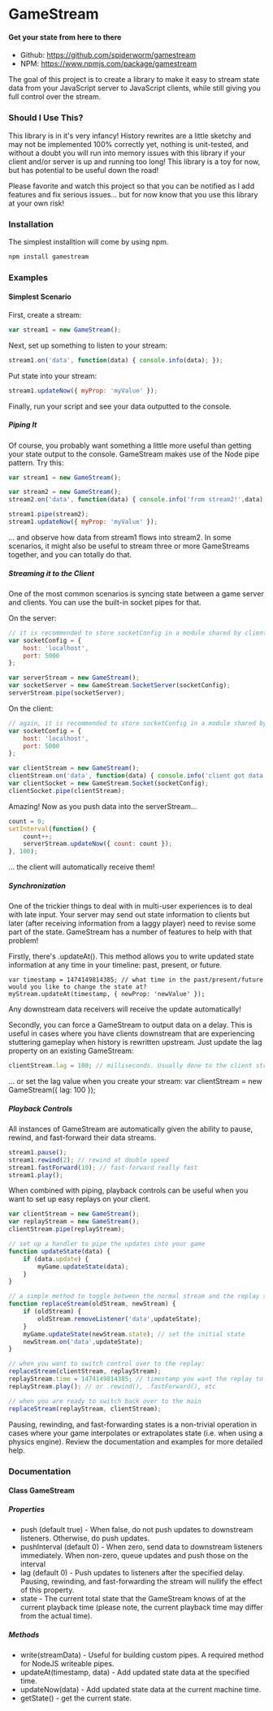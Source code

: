 
# GameStream
#### Get your state from here to there

- Github: https://github.com/spiderworm/gamestream
- NPM: https://www.npmjs.com/package/gamestream

The goal of this project is to create a library to make it easy to stream state data from your JavaScript server to JavaScript clients, while still giving you full control over the stream.

### Should I Use This?

This library is in it's very infancy! History rewrites are a little sketchy and may not be implemented 100% correctly yet, nothing is unit-tested, and without a doubt you will run into memory issues with this library if your client and/or server is up and running too long! This library is a toy for now, but has potential to be useful down the road!

Please favorite and watch this project so that you can be notified as I add features and fix serious issues... but for now know that you use this library at your own risk!

### Installation

The simplest installtion will come by using npm.

```bash
npm install gamestream
```

### Examples

#### Simplest Scenario
First, create a stream:
```javascript
var stream1 = new GameStream();
```
Next, set up something to listen to your stream:
```javascript
stream1.on('data', function(data) { console.info(data); });
```
Put state into your stream:
```javascript
stream1.updateNow({ myProp: 'myValue' });
```
Finally, run your script and see your data outputted to the console.

##### Piping It
Of course, you probably want something a little more useful than getting your state output to the console. GameStream makes use of the Node pipe pattern. Try this:
```javascript
var stream1 = new GameStream();

var stream2 = new GameStream();
stream2.on('data', function(data) { console.info('from stream2!',data); });

stream1.pipe(stream2);
stream1.updateNow({ myProp: 'myValue' });
```
... and observe how data from stream1 flows into stream2. In some scenarios, it might also be useful to stream three or more GameStreams together, and you can totally do that.

##### Streaming it to the Client
One of the most common scenarios is syncing state between a game server and clients. You can use the built-in socket pipes for that.

On the server:
```javascript
// it is recommended to store socketConfig in a module shared by client and server.
var socketConfig = {
    host: 'localhost',
    port: 5000
};

var serverStream = new GameStream();
var socketServer = new GameStream.SocketServer(socketConfig);
serverStream.pipe(socketServer);
```

On the client:
```javascript
// again, it is recommended to store socketConfig in a module shared by client and server.
var socketConfig = {
    host: 'localhost',
    port: 5000
};

var clientStream = new GameStream();
clientStream.on('data', function(data) { console.info('client got data!', data); });
var clientSocket = new GameStream.Socket(socketConfig);
clientSocket.pipe(clientStream);
```

Amazing! Now as you push data into the serverStream...
```javascript
count = 0;
setInterval(function() {
    count++;
    serverStream.updateNow({ count: count });
}, 100);
```
... the client will automatically receive them!

##### Synchronization
One of the trickier things to deal with in multi-user experiences is to deal with late input. Your server may send out state information to clients but later (after receiving information from a laggy player) need to revise some part of the state. GameStream has a number of features to help with that problem!

Firstly, there's .updateAt(). This method allows you to write updated state information at any time in your timeline: past, present, or future.
```
var timestamp = 1474149814385; // what time in the past/present/future would you like to change the state at?
myStream.updateAt(timestamp, { newProp: 'newValue' });
```
Any downstream data receivers will receive the update automatically!

Secondly, you can force a GameStream to output data on a delay. This is useful in cases where you have clients downstream that are experiencing stuttering gameplay when history is rewritten upstream. Just update the lag property on an existing GameStream:
```javascript
clientStream.lag = 100; // milliseconds. Usually done to the client stream
```
... or set the lag value when you create your stream:
var clientStream = new GameStream({ lag: 100 });

##### Playback Controls
All instances of GameStream are automatically given the ability to pause, rewind, and fast-forward their data streams.

```javascript
stream1.pause();
stream1.rewind(2); // rewind at double speed
stream1.fastForward(10); // fast-forward really fast
stream1.play();
```

When combined with piping, playback controls can be useful when you want to set up easy replays on your client.
```javascript
var clientStream = new GameStream();
var replayStream = new GameStream();
clientStream.pipe(replayStream);

// set up a handler to pipe the updates into your game
function updateState(data) {
    if (data.update) {
        myGame.updateState(data);
    }
}

// a simple method to toggle between the normal stream and the replay stream
function replaceStream(oldStream, newStream) {
    if (oldStream) {
        oldStream.removeListener('data',updateState);
    }
    myGame.updateState(newStream.state); // set the initial state
    newStream.on('data',updateState);
}

// when you want to switch control over to the replay:
replaceStream(clientStream, replayStream);
replayStream.time = 1474149814385; // timestamp you want the replay to start at
replayStream.play(); // or .rewind(), .fastForward(), etc

// when you are ready to switch back over to the main
replaceStream(replayStream, clientStream);
```

Pausing, rewinding, and fast-forwarding states is a non-trivial operation in cases where your game interpolates or extrapolates state (i.e. when using a physics engine). Review the documentation and examples for more detailed help.

### Documentation

#### Class GameStream
##### Properties
- push (default true) - When false, do not push updates to downstream listeners. Otherwise, do push updates.
- pushInterval (default 0) - When zero, send data to downstream listeners immediately. When non-zero, queue updates and push those on the interval
- lag (default 0) - Push updates to listeners after the specified delay. Pausing, rewinding, and fast-forwarding the stream will nullify the effect of this property.
- state - The current total state that the GameStream knows of at the current playback time (please note, the current playback time may differ from the actual time).

##### Methods
- write(streamData) - Useful for building custom pipes. A required method for NodeJS writeable pipes.
- updateAt(timestamp, data) - Add updated state data at the specified time.
- updateNow(data) - Add updated state data at the current machine time.
- getState() - get the current state.

